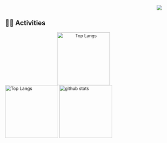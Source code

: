 <!-- 1. GitHub usernameを変更 -->
<div align="right">
  <img src="https://komarev.com/ghpvc/?username=maco-macoo" />
</div>

<!-- 4. GitHub usernameを変更, 2箇所 -->
<!-- ライトモート：theme=light, ダークモート：theme=vue-dark  -->
## 🏃‍♀️ Activities
<div align="center"> 
  <img alt="Top Langs" height="170px" src="https://github-profile-summary-cards.vercel.app/api/cards/profile-details?username=maco-macoo&theme=compact" />
</div>

<div align="left"> 
  <img alt="Top Langs" height="170px" src="https://github-readme-stats.vercel.app/api?username=maco-macoo&theme=light&layout=compact" />
  <img alt="github stats" height="170px" src="https://github-readme-stats.vercel.app/api/top-langs/?username=maco-macoo&theme=light&layout=compact" />
</div>

